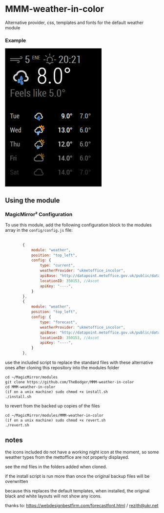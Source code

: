 # MMM-weather-in-color
Alternative provider, css, templates and fonts for the default weather module

### Example
![Example of weather in color output](images/screenshot.png?raw=true "Example screenshot")


## Using the module

### MagicMirror² Configuration

To use this module, add the following configuration block to the modules array in the `config/config.js` file:
```js

		{
			module: "weather",
			position: "top_left",
			config: {
				type: "current",
				weatherProvider: "ukmetoffice_incolor",
				apiBase: "http://datapoint.metoffice.gov.uk/public/data/val/wxfcs/all/json/",
				locationID: 350153, //Ascot
				apiKey: "----",
			}
		},
		{
			module: "weather",
			position: "top_left",
			config: {
				type: "forecast",
				weatherProvider: "ukmetoffice_incolor",
				apiBase: "http://datapoint.metoffice.gov.uk/public/data/val/wxfcs/all/json/",
				locationID: 350153, //Ascot
				apiKey: "----",
			}
		},
```


use the included script to replace the standard files with these alternative ones after cloning this repository into the modules folder

```
cd ~/MagicMirror/modules
git clone https://github.com/TheBodger/MMM-weather-in-color
cd MMM-weather-in-color
(if on a unix machine) sudo chmod +x install.sh
./install.sh

```
to revert from the backed up copies of the files

```
cd ~/MagicMirror/modules/MMM-weather-in-color
(if on a unix machine) sudo chmod +x revert.sh
./revert.sh
```

## notes

the icons included do not have a working night icon at the moment, so some weather types from the mettoffice are not properly displayed.

see the md files in the folders added when cloned.

if the install script is run more than once the original backup files will be overwritten

because this replaces the default templates, when installed, the original black and white layouts will not show any icons.

thanks to: https://webdesignbestfirm.com/forecastfont.html / rezith@ukr.net
